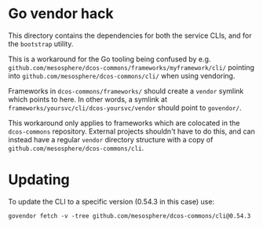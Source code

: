 # Go vendor hack

This directory contains the dependencies for both the service CLIs, and for the `bootstrap` utility.

This is a workaround for the Go tooling being confused by e.g. `github.com/mesosphere/dcos-commons/frameworks/myframework/cli/` pointing into `github.com/mesosphere/dcos-commons/cli/` when using vendoring.

Frameworks in `dcos-commons/frameworks/` should create a `vendor` symlink which points to here. In other words, a symlink at `frameworks/yoursvc/cli/dcos-yoursvc/vendor` should point to `govendor/`.

This workaround only applies to frameworks which are colocated in the `dcos-commons` repository. External projects shouldn't have to do this, and can instead have a regular `vendor` directory structure with a copy of `github.com/mesosphere/dcos-commons/cli`.


# Updating
To update the CLI to a specific version (0.54.3 in this case) use:
```
govendor fetch -v -tree github.com/mesosphere/dcos-commons/cli@0.54.3
```

